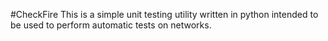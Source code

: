 #CheckFire
This is a simple unit testing utility written in python intended to be used to perform automatic tests on networks.

